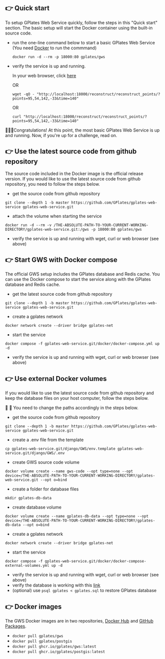 ## 👉 Quick start 

To setup GPlates Web Service quickly, follow the steps in this "Quick start" section. The basic setup will start the Docker container using the built-in source code. 

- run the one-line command below to start a basic GPlates Web Service (You need [Docker](https://www.docker.com/get-started/) to run the commmand)

    ```
    docker run -d --rm -p 18000:80 gplates/gws
    ```

- verify the service is up and running.

    In your web browser, click [here](http://localhost:18000/reconstruct/reconstruct_points/?points=95,54,142,-33&time=140)

    OR

    ```
    wget -qO - "http://localhost:18000/reconstruct/reconstruct_points/?points=95,54,142,-33&time=140" 
    ```
    
    OR

    ```
    curl "http://localhost:18000/reconstruct/reconstruct_points/?points=95,54,142,-33&time=140" 
    ```
     

👏👏👏Congratulations! At this point, the most basic GPlates Web Service is up and running. Now, if you're up for a challenge, read on.

## 👉 Use the latest source code from github repository

The source code included in the Docker image is the official release version. If you would like to use the latest source code from github repository, you need to follow the steps below.

- get the source code from github repository
```
git clone --depth 1 -b master https://github.com/GPlates/gplates-web-service gplates-web-service.git
```
- attach the volume when starting the service
```
docker run -d --rm -v /THE-ABSOLUTE-PATH-TO-YOUR-CURRENT-WORKING-DIRECTORY/gplates-web-service.git:/gws -p 18000:80 gplates/gws
```
- verify the service is up and running with wget, curl or web browser (see above)

## 👉 Start GWS with Docker compose

The official GWS setup includes the GPlates database and Redis cache. You can use the Docker compose to start the service along with the GPlates database and Redis cache.
    
- get the latest source code from github repository
```
git clone --depth 1 -b master https://github.com/GPlates/gplates-web-service gplates-web-service.git
```
- create a gplates network
```
docker network create --driver bridge gplates-net
```
- start the service
```
docker compose -f gplates-web-service.git/docker/docker-compose.yml up -d
```
- verify the service is up and running with wget, curl or web browser (see above)


## 👉 Use external Docker volumes

If you would like to use the latest source code from github repository and keep the database files on your host computer, follow the steps below. 

👀 👀 You need to change the paths accordingly in the steps below. 

- get the source code from github repository
```
git clone --depth 1 -b master https://github.com/GPlates/gplates-web-service gplates-web-service.git
```
- create a .env file from the template
```
cp gplates-web-service.git/django/GWS/env.template gplates-web-service.git/django/GWS/.env
```
- create GWS source code volume
```
docker volume create --name gws-code --opt type=none --opt device=/THE-ABSOLUTE-PATH-TO-YOUR-CURRENT-WORKING-DIRECTORY/gplates-web-service.git --opt o=bind
```
- create a folder for database files
```
mkdir gplates-db-data
```
- create database volume
```
docker volume create --name gplates-db-data --opt type=none --opt device=/THE-ABSOLUTE-PATH-TO-YOUR-CURRENT-WORKING-DIRECTORY/gplates-db-data --opt o=bind
```
- create a gplates network
```
docker network create --driver bridge gplates-net
```
- start the service
```
docker compose -f gplates-web-service.git/docker/docker-compose-external-volumes.yml up -d
```
- verify the service is up and running with wget, curl or web browser (see above)
- verify the database is working with this [link](http://localhost:18000/raster/query?lon=128.86&lat=-12.42&raster_name=crustal_thickness)
- (optional) use `psql gplates < gplates.sql` to restore GPlates database

## 👉 Docker images

The GWS Docker images are in two repositories, [Docker Hub](https://hub.docker.com/r/gplates/gws/tags) and [GitHub Packages](https://github.com/GPlates/gplates-web-service/pkgs/container/gws).

- `docker pull gplates/gws`
- `docker pull gplates/postgis`
- `docker pull ghcr.io/gplates/gws:latest`
- `docker pull ghcr.io/gplates/postgis:latest`




